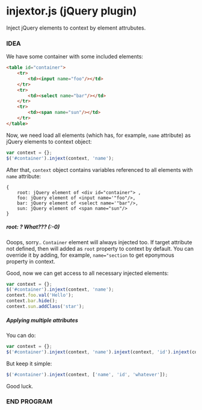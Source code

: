 # injextor.js (jQuery plugin)
Inject jQuery elements to context  by element attrubutes.

### IDEA
We have some container with some included elements:
```html
<table id="container">
    <tr>
        <td><input name="foo"/></td>
    </tr>
    <tr>
        <td><select name="bar"/></td>
    </tr>
    <tr>
        <td><span name="sun"/></td>
    </tr>
</table>
```
Now, we need load all elements (which has, for example, `name` attribute) as  jQuery elements to  context object:

```javascript
var context = {};
$('#container').injext(context, 'name');
```
After that, `context` object contains variables referenced to all elements with `name` attribute:
```
{
	root: jQuery element of <div id="container"> ,
	foo: jQuery element of <input name='"foo"/>,
	bar: jQuery element of <select name='"bar"/>,
	sun: jQuery element of <span name="sun"/>
}
```
##### root: ? What??? (:-0)
Ooops, sorry.. `Container` element will always injected too. If target attribute not defined, then will added as `root` property to context by default. You can override it by adding, for example, `name="section` to get eponymous property in context.

Good, now we can get access to all necessary injected elements:
```js
var context = {};
$('#container').injext(context, 'name');
context.foo.val('Hello');
context.bar.hide();
context.sun.addClass('star');
```
##### Applying multiple attributes
You can do:
```js
var context = {};
$('#container').injext(context, 'name').injext(context, 'id').injext(context, 'whatever');
```
But keep it simple:
```js
$('#container').injext(context, ['name', 'id', 'whatever']);
```
Good luck.
### END PROGRAM

